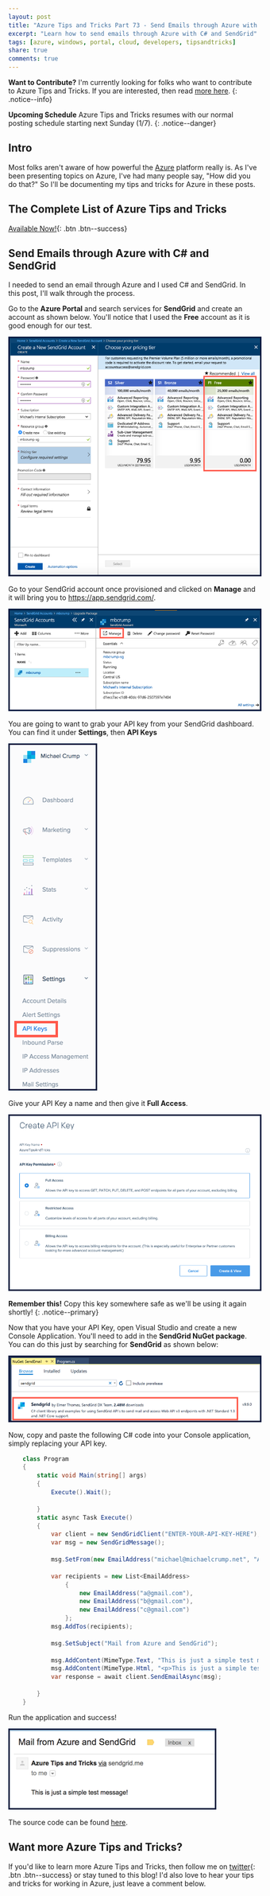 ```yaml
---
layout: post
title: "Azure Tips and Tricks Part 73 - Send Emails through Azure with C# and SendGrid"
excerpt: "Learn how to send emails through Azure with C# and SendGrid"
tags: [azure, windows, portal, cloud, developers, tipsandtricks]
share: true
comments: true
---
```


**Want to Contribute?** I'm currently looking for folks who want to contribute to Azure Tips and Tricks. If you are interested, then read [more here](https://github.com/mbcrump/mbcrump-blog/blob/master/contributing/index.md).
{: .notice--info}

**Upcoming Schedule** Azure Tips and Tricks resumes with our normal posting schedule starting next Sunday (1/7).
{: .notice--danger}

## Intro

Most folks aren't aware of how powerful the [Azure](http://www.azure.com) platform really is. As I've been presenting topics on Azure, I've had many people say, "How did you do that?" So I'll be documenting my tips and tricks for Azure in these posts.

## The Complete List of Azure Tips and Tricks

[Available Now!](https://michaelcrump.net/azure-tips-and-tricks-complete-list/){: .btn .btn--success} 

## Send Emails through Azure with C# and SendGrid

I needed to send an email through Azure and I used C# and SendGrid. In this post, I'll walk through the process. 

Go to the **Azure Portal** and search services for **SendGrid** and create an account as shown below. You'll notice that I used the **Free** account as it is good enough for our test. 

<img style="border:3px solid #021a40" src="/files/sendgrid1.png">

Go to your SendGrid account once provisioned and clicked on **Manage** and it will bring you to https://app.sendgrid.com/. 

<img style="border:3px solid #021a40" src="/files/sendgrid2.png">

You are going to want to grab your API key from your SendGrid dashboard. You can find it under **Settings**, then **API Keys**

<img style="border:3px solid #021a40" src="/files/sendgrid3.png">

Give your API Key a name and then give it **Full Access**. 

<img style="border:3px solid #021a40" src="/files/sendgrid4.png">

**Remember this!** Copy this key somewhere safe as we'll be using it again shortly!
{: .notice--primary}

Now that you have your API Key, open Visual Studio and create a new Console Application. You'll need to add in the **SendGrid NuGet package**. You can do this just by searching for **SendGrid** as shown below:

<img style="border:3px solid #021a40" src="/files/sendgrid5.png">

Now, copy and paste the following C# code into your Console application, simply replacing your API key.

```csharp
    class Program
    {
        static void Main(string[] args)
        {
            Execute().Wait();

        }
        static async Task Execute()
        {
            var client = new SendGridClient("ENTER-YOUR-API-KEY-HERE");
            var msg = new SendGridMessage();

            msg.SetFrom(new EmailAddress("michael@michaelcrump.net", "Azure Tips and Tricks"));

            var recipients = new List<EmailAddress>
                {
                    new EmailAddress("a@gmail.com"),
                    new EmailAddress("b@gmail.com"),
                    new EmailAddress("c@gmail.com")
                };
            msg.AddTos(recipients);

            msg.SetSubject("Mail from Azure and SendGrid");

            msg.AddContent(MimeType.Text, "This is just a simple test message!");
            msg.AddContent(MimeType.Html, "<p>This is just a simple test message!</p>");
            var response = await client.SendEmailAsync(msg);

        }
    }
```

Run the application and success!

<img style="border:3px solid #021a40" src="/files/sendgrid6.png">

The source code can be found [here](https://github.com/mbcrump/sendgrid). 

## Want more Azure Tips and Tricks?

If you'd like to learn more Azure Tips and Tricks, then follow me on [twitter](http://twitter.com/mbcrump){: .btn .btn--success} or stay tuned to this blog! I'd also love to hear your tips and tricks for working in Azure, just leave a comment below. 